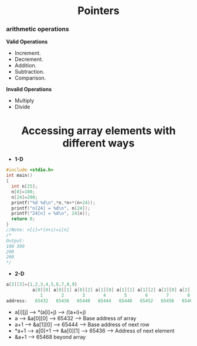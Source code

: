 <div align='center'><h1>Pointers</h1></div>
<h3>arithmetic operations</h3>

**Valid Operations**
- Increment.
- Decrement.
- Addition.
- Subtraction.
- Comparison.

**Invalid Operations**
- Multiply
- Divide

<div align='center'><h1>Accessing array elements with different ways</h1></div>

- **1-D**
```c
#include <stdio.h>
int main()
{
  int n[25];
  n[0]=100;
  n[24]=200;
  printf("%d %d\n",*n,*n+*(n+24));
  printf("n[24] = %d\n", n[24]);
  printf("24[n] = %d\n", 24[n]);
  return 0;
}
//Note: n[i]=*(n+i)=i[n]
/*
Output:
100 300
200
200
*/
```
- **2-D**
```c
a[3][3]={1,2,3,4,5,6,7,8,9}
          a[0][0] a[0][1] a[0][2] a[1][0] a[1][1] a[1][2] a[2][0] a[2][1] a[2][2]
             1       2       3       4       5       6       7       8       9
address:   65432   65436   65440   65444   65448   65452   65456   65460   65464   65468

```
- a[i][j] --> *(a[i]+j) --> *(*(a+i)+j)
- a     --> &a[0][0] --> 65432 --> Base address of array
- a+1   --> &a[1][0] --> 65444 --> Base address of next row
- *a+1 --> a[0]+1 --> &a[0][1] -->  65436 --> Address of next element
- &a+1 --> 65468 beyond array
